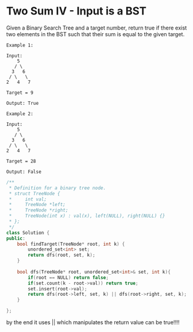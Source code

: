 # Two Sum IV - Input is a BST
Given a Binary Search Tree and a target number, return true if there exist two elements in the BST such that their sum is equal to the given target.
```
Example 1:

Input: 
    5
   / \
  3   6
 / \   \
2   4   7

Target = 9

Output: True

Example 2:

Input: 
    5
   / \
  3   6
 / \   \
2   4   7

Target = 28

Output: False
```
```c++
/**
 * Definition for a binary tree node.
 * struct TreeNode {
 *     int val;
 *     TreeNode *left;
 *     TreeNode *right;
 *     TreeNode(int x) : val(x), left(NULL), right(NULL) {}
 * };
 */
class Solution {
public:
    bool findTarget(TreeNode* root, int k) {
        unordered_set<int> set;
        return dfs(root, set, k);
    }
    
    bool dfs(TreeNode* root, unordered_set<int>& set, int k){
        if(root == NULL) return false;
        if(set.count(k - root->val)) return true;
        set.insert(root->val);
        return dfs(root->left, set, k) || dfs(root->right, set, k);
    }

};
```
by the end it uses || which manipulates the  return value can be true!!!!